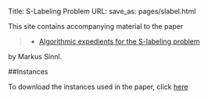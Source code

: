 Title: S-Labeling Problem
URL:
save_as: pages/slabel.html

This site contains accompanying material to the paper

> * [Algorithmic expedients for the S-labeling problem][2]  

by Markus Sinnl.

##Instances

To download the instances used in the paper, click [here][1]  

[1]: https://drive.google.com/drive/folders/1C1KQssZIzyA10BkAnyo-AM7ZnpIQy2DH?usp=sharing
[2]: ../pdfs/slabel-techreport.pdf
